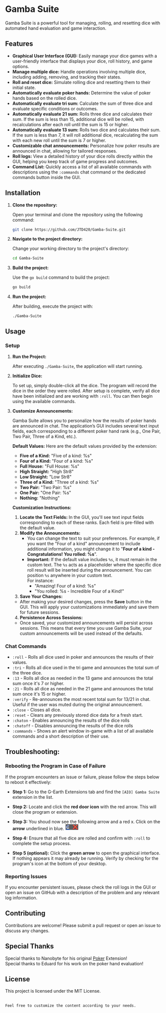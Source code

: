 # Gamba Suite

Gamba Suite is a powerful tool for managing, rolling, and resetting dice with automated hand evaluation and game interaction.

## Features

- **Graphical User Interface (GUI):** Easily manage your dice games with a user-friendly interface that displays your dice, roll history, and game options.
- **Manage multiple dice:** Handle operations involving multiple dice, including adding, removing, and tracking their states.
- **Roll and reset dice:** Simulate rolling dice and resetting them to their initial state.
- **Automatically evaluate poker hands:** Determine the value of poker hands based on the rolled dice.
- **Automatically evaluate tri sum:** Calculate the sum of three dice and evaluate specific conditions or outcomes.
- **Automatically evaluate 21 sum:** Rolls three dice and calculates their sum. If the sum is less than 15, additional dice will be rolled, with recalculations after each roll until the sum is 15 or higher.
- **Automatically evaluate 13 sum:** Rolls two dice and calculates their sum. If the sum is less than 7, it will roll additional dice, recalculating the sum with each new roll until the sum is 7 or higher.
- **Customizable chat announcements:** Personalize how poker results are announced in chat, allowing for tailored responses.
- **Roll logs:** View a detailed history of your dice rolls directly within the GUI, helping you keep track of game progress and outcomes.
- **Command List:** Quickly access a list of all available commands with descriptions using the `:commands` chat command or the dedicated commands button inside the GUI.

## Installation

1. **Clone the repository:**

   Open your terminal and clone the repository using the following command:

   ```bash
   git clone https://github.com/JTD420/Gamba-Suite.git
   ```

2. **Navigate to the project directory:**

   Change your working directory to the project's directory:

   ```bash
   cd Gamba-Suite
   ```

3. **Build the project:**

   Use the `go build` command to build the project:

   ```bash
   go build
   ```

4. **Run the project:**

   After building, execute the project with:

   ```bash
   ./Gamba-Suite
   ```

## Usage

### Setup

1. **Run the Project:**

   After executing `./Gamba-Suite`, the application will start running.

2. **Initialize Dice:**

   To set up, simply double-click all the dice. The program will record the dice in the order they were rolled. After setup is complete, verify all dice have been initialized and are working with `:roll`. You can then begin using the available commands.

3. **Customize Announcements:**

    Gamba Suite allows you to personalize how the results of poker hands are announced in chat. The application’s GUI includes several text input fields, each corresponding to a different poker hand rank (e.g., One Pair, Two Pair, Three of a Kind, etc.).

    **Default Values:**
    Here are the default values provided by the extension:

    - **Five of a Kind:** "Five of a kind: %s"  
    - **Four of a Kind:** "Four of a kind: %s"  
    - **Full House:** "Full House: %s"  
    - **High Straight:** "High Str8"  
    - **Low Straight:** "Low Str8"  
    - **Three of a Kind:** "Three of a kind: %s"  
    - **Two Pair:** "Two Pair: %s"  
    - **One Pair:** "One Pair: %s"  
    - **Nothing:** "Nothing"

    **Customization Instructions:**

    1. **Locate the Text Fields:** In the GUI, you'll see text input fields corresponding to each of these ranks. Each field is pre-filled with the default value.
    2. **Modify the Announcements:**
        - You can change the text to suit your preferences. For example, if you want the "Four of a kind" announcement to include additional information, you might change it to "**Four of a kind - Congratulations! You rolled: %s**".
        - **Important:** If the default value includes `%s`, it must remain in the custom text. The `%s` acts as a placeholder where the specific dice roll result will be inserted during the announcement. You can position `%s` anywhere in your custom text.  
        For instance:  
            - "Amazing! Four of a kind: %s"
            - "You rolled: %s - Incredible Four of a Kind!"
    3. **Save Your Changes:**
    - After making your desired changes, press the **Save** button in the GUI. This will apply your customizations immediately and save them for future sessions.
    4. **Persistence Across Sessions:**
    - Once saved, your customized announcements will persist across sessions. This means that every time you use Gamba Suite, your custom announcements will be used instead of the defaults.



### Chat Commands

- `:roll` - Rolls all dice used in poker and announces the results of their values.
- `:tri` - Rolls all dice used in the tri game and announces the total sum of the three dice.
- `:13` - Rolls all dice as needed in the 13 game and announces the total sum once it's 7 or higher.
- `:21` - Rolls all dice as needed in the 21 game and announces the total sum once it's 15 or higher.
- `:verify` - Re-announces the most recent total sum for 13/21 in chat. Useful if the user was muted during the original announcement.
- `:close` - Closes all dice.
- `:reset` - Clears any previously stored dice data for a fresh start.
- `:chaton` - Enables announcing the results of the dice rolls
- `:chatoff` - Disables announcing the results of the dice rolls
- `:commands` - Shows an alert window in-game with a list of all available commands and a short description of their use.

## Troubleshooting:
### Rebooting the Program in Case of Failure
If the program encounters an issue or failure, please follow the steps below to reboot it effectively:

- **Step 1:**
Go to the G-Earth Extensions tab and find the `[AIO] Gamba Suite` extension in the list.

- **Step 2:**
Locate and click the **red door icon** with the red arrow. This will close the program or extension.

- **Step 3:**
You shoud now see the following arrow and a red x. Click on the **arrow** underlined in blue.
![alt text](images/image.png)

- **Step 4:**
Ensure that all five dice are rolled and confirm with `:roll` to complete the setup process.

- **Step 5 (optional):**
Click the **green arrow** to open the graphical interface. If nothing appears it may already be running. Verify by checking for the program's icon at the bottom of your desktop.
### Reporting Issues

If you encounter persistent issues, please check the roll logs in the GUI or open an issue on GitHub with a description of the problem and any relevant log information.

## Contributing

Contributions are welcome! Please submit a pull request or open an issue to discuss any changes.

## Special Thanks

Special thanks to Nanobyte for his original [Poker](https://github.com/boydmeyer/poker) Extension!  
Special thanks to Eduard for his work on the poker hand evaluation!

## License

This project is licensed under the MIT License.

```

Feel free to customize the content according to your needs.
```
